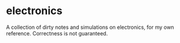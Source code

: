 # electronics
A collection of dirty notes and simulations on electronics, for my own reference. Correctness is not guaranteed.

